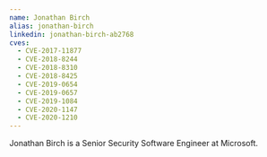 ```yaml
---
name: Jonathan Birch
alias: jonathan-birch
linkedin: jonathan-birch-ab2768
cves:
  - CVE-2017-11877
  - CVE-2018-8244
  - CVE-2018-8310
  - CVE-2018-8425
  - CVE-2019-0654
  - CVE-2019-0657
  - CVE-2019-1084
  - CVE-2020-1147
  - CVE-2020-1210
---
```

Jonathan Birch is a Senior Security Software Engineer at Microsoft.
